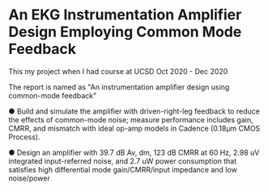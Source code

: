 # An EKG Instrumentation Amplifier Design Employing Common Mode Feedback

This my project when I had course at UCSD
Oct 2020 - Dec 2020

The report is named as "An instrumentation amplifier design using common-mode feedback"
  
● Build and simulate the amplifier with driven-right-leg feedback to reduce the effects of common-mode noise; measure performance includes gain, CMRR, and mismatch with ideal op-amp models in Cadence (0.18μm CMOS Process).

● Design an amplifier with 39.7 dB Av, dm, 123 dB CMRR at 60 Hz, 2.98 uV integrated input-referred noise, and 2.7 uW power consumption that satisfies high differential mode gain/CMRR/input impedance and low noise/power
